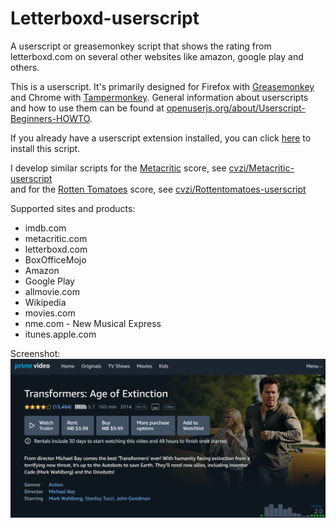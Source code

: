 Letterboxd-userscript
=====================
A userscript or greasemonkey script that shows the rating from letterboxd.com on several other websites like amazon, google play and others.


This is a userscript. It's primarily designed for Firefox with [Greasemonkey](https://addons.mozilla.org/firefox/addon/greasemonkey/) and Chrome with [Tampermonkey](https://www.tampermonkey.net/). 
General information about userscripts and how to use them can be found at [openuserjs.org/about/Userscript-Beginners-HOWTO](https://openuserjs.org/about/Userscript-Beginners-HOWTO).

If you already have a userscript extension installed, you can click [here](https://openuserjs.org/install/cuzi/Show_Letterboxd_rating.user.js) to install this script.


I develop similar scripts for the [Metacritic](https://www.metacritic.com/) score, see [cvzi/Metacritic-userscript](https://github.com/cvzi/Metacritic-userscript/)  
and for the [Rotten Tomatoes](https://www.rottentomatoes.com/) score, see [cvzi/Rottentomatoes-userscript](https://github.com/cvzi/Rottentomatoes-userscript)


Supported sites and products:
 * imdb.com
 * metacritic.com
 * letterboxd.com
 * BoxOfficeMojo
 * Amazon
 * Google Play
 * allmovie.com
 * Wikipedia
 * movies.com
 * nme.com - New Musical Express
 * itunes.apple.com

Screenshot:
![Screenshot of amazon product page](https://raw.githubusercontent.com/cvzi/Letterboxd-userscript/master/screenshot_amazon.png)
